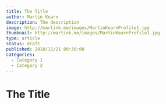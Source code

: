 ```yaml
---
title: The Title
author: Martin Kearn
description: The description
image: http://martink.me/images/MartinKearnProfile1.jpg
thumbnail: http://martink.me/images/MartinKearnProfile1.jpg
type: article
status: draft
published: 2018/11/21 09:30:00
categories: 
  - Category 1
  - Category 2
---
```


# The Title